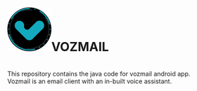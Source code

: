 <h1 align="left"><img src="app/src/main/res/drawable/app_logo.png" width="100px"><span align="center">VOZMAIL</span></h1>
<br>
This repository contains the java code for vozmail android app.
<br>
Vozmail is an email client with an in-built voice assistant.

